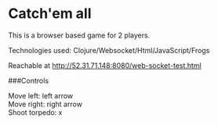 # Catch'em all

This is a browser based game for 2 players.

Technologies used: Clojure/Websocket/Html/JavaScript/Frogs

Reachable at http://52.31.71.148:8080/web-socket-test.html

###Controls

Move left: left arrow<br/>
Move right: right arrow<br/>
Shoot torpedo: x<br/>
